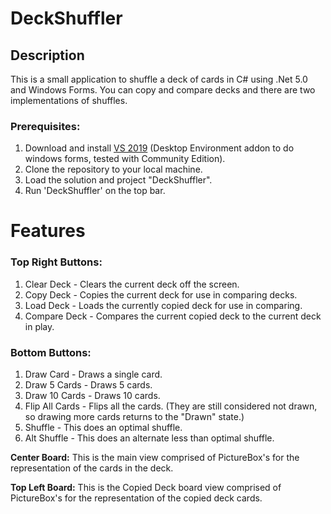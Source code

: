 # DeckShuffler
## Description
This is a small application to shuffle a deck of cards in C# using .Net 5.0 and Windows Forms.
You can copy and compare decks and there are two implementations of shuffles.

### Prerequisites:
1. Download and install [VS 2019](https://visualstudio.microsoft.com/) (Desktop Environment addon to do windows forms, tested with Community Edition).
3. Clone the repository to your local machine.
4. Load the solution and project "DeckShuffler".
5. Run 'DeckShuffler' on the top bar.

# Features
### Top Right Buttons:
1. Clear Deck - Clears the current deck off the screen.
2. Copy Deck - Copies the current deck for use in comparing decks.
3. Load Deck - Loads the currently copied deck for use in comparing.
4. Compare Deck - Compares the current copied deck to the current deck in play.

### Bottom Buttons:
1. Draw Card - Draws a single card.
2. Draw 5 Cards - Draws 5 cards.
3. Draw 10 Cards - Draws 10 cards.
4. Flip All Cards - Flips all the cards. (They are still considered not drawn, so drawing more cards returns to the "Drawn" state.)
5. Shuffle - This does an optimal shuffle.
6. Alt Shuffle - This does an alternate less than optimal shuffle.

**Center Board:**
This is the main view comprised of PictureBox's for the representation of the cards in the deck.

**Top Left Board:**
This is the Copied Deck board view comprised of PictureBox's for the representation of the copied deck cards.
